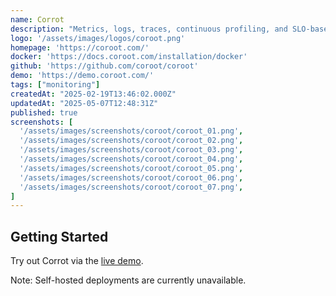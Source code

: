 ```yaml
---
name: Corrot
description: "Metrics, logs, traces, continuous profiling, and SLO-based alerting, supercharged with predefined dashboards and inspections."
logo: '/assets/images/logos/coroot.png'
homepage: 'https://coroot.com/'
docker: 'https://docs.coroot.com/installation/docker'
github: 'https://github.com/coroot/coroot'
demo: 'https://demo.coroot.com/'
tags: ["monitoring"]
createdAt: "2025-02-19T13:46:02.000Z"
updatedAt: "2025-05-07T12:48:31Z"
published: true
screenshots: [
  '/assets/images/screenshots/coroot/coroot_01.png',
  '/assets/images/screenshots/coroot/coroot_02.png',
  '/assets/images/screenshots/coroot/coroot_03.png',
  '/assets/images/screenshots/coroot/coroot_04.png',
  '/assets/images/screenshots/coroot/coroot_05.png',
  '/assets/images/screenshots/coroot/coroot_06.png',
  '/assets/images/screenshots/coroot/coroot_07.png',
]
---
```


## Getting Started

Try out Corrot via the [live demo](https://demo.coroot.com/).

Note: Self-hosted deployments are currently unavailable.
